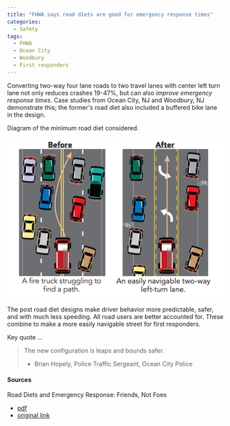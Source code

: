 ```yaml
---
title: "FHWA says road diets are good for emergency response times"
categories:
  - Safety
tags:
  - FHWA
  - Ocean City
  - Woodbury
  - First responders
---
```


Converting two-way four lane roads to two travel lanes with center left turn lane not only reduces crashes 19-47%, but
can also _improve emergency response times_. Case studies from Ocean City, NJ and Woodbury, NJ demonstrate this; the
former's road diet also included a buffered bike lane in the design.

Diagram of the minimum road diet considered.

![4 lanes to 2 with a suicide lane](/images/img/safety/2016-fhwa-first-responder.png)

The post road diet designs make driver behavior more predictable, safer, and with much less speeding. All road users are
better accounted for. These combine to make a more easily navigable street for first responders.

Key quote ...

> The new configuration is leaps and bounds safer.
> - Brian Hopely, Police Traffic Sergeant, Ocean City Police

#### Sources

Road Diets and Emergency Response: Friends, Not Foes

  * [pdf](/images/research/2016-fhwa-road-diet-response-times.pdf)
  * [original link](https://safety.fhwa.dot.gov/road_diets/resources/pdf/fhwasa17020.pdf)
